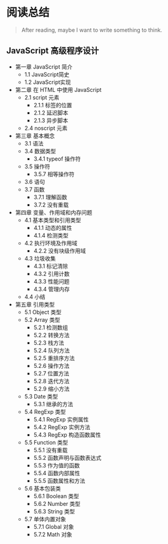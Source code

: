 # 阅读总结
> After reading, maybe I want to write something to think.

## JavaScript 高级程序设计

- 第一章 JavaScript 简介
    - 1.1 JavaScript简史
    - 1.2 JavaScript实现
- 第二章 在 HTML 中使用 JavaScript
    - 2.1 script 元素
        - 2.1.1 标签的位置
        - 2.1.2 延迟脚本
        - 2.1.3 异步脚本
    - 2.4 noscript 元素
- 第三章 基本概念
    - 3.1 语法
    - 3.4 数据类型
        - 3.4.1 typeof 操作符
    - 3.5 操作符
        - 3.5.7 相等操作符
    - 3.6 语句
    - 3.7 函数
        - 3.7.1 理解函数
        - 3.7.2 没有重载
- 第四章 变量、作用域和内存问题
    - 4.1 基本类型和引用类型
        - 4.1.1 动态的属性
        - 4.1.4 检测类型
    - 4.2 执行环境及作用域
        - 4.2.2 没有块级作用域
    - 4.3 垃圾收集
        - 4.3.1 标记清除
        - 4.3.2 引用计数
        - 4.3.3 性能问题
        - 4.3.4 管理内存
    - 4.4 小结
- 第五章 引用类型
    - 5.1 Object 类型
    - 5.2 Array 类型
        - 5.2.1 检测数组
        - 5.2.2 转换方法
        - 5.2.3 栈方法
        - 5.2.4 队列方法
        - 5.2.5 重排序方法
        - 5.2.6 操作方法
        - 5.2.7 位置方法
        - 5.2.8 迭代方法
        - 5.2.9 缩小方法
    - 5.3 Date 类型
        - 5.3.1 继承的方法
    - 5.4 RegExp 类型
        - 5.4.1 RegExp 实例属性
        - 5.4.2 RegExp 实例方法
        - 5.4.3 RegExp 构造函数属性
    - 5.5 Function 类型
        - 5.5.1 没有重载
        - 5.5.2 函数声明与函数表达式
        - 5.5.3 作为值的函数
        - 5.5.4 函数内部属性
        - 5.5.5 函数属性和方法
    - 5.6 基本包装类
        - 5.6.1 Boolean 类型
        - 5.6.2 Number 类型
        - 5.6.3 String 类型
    - 5.7 单体内置对象
        - 5.7.1 Global 对象
        - 5.7.2 Math 对象
